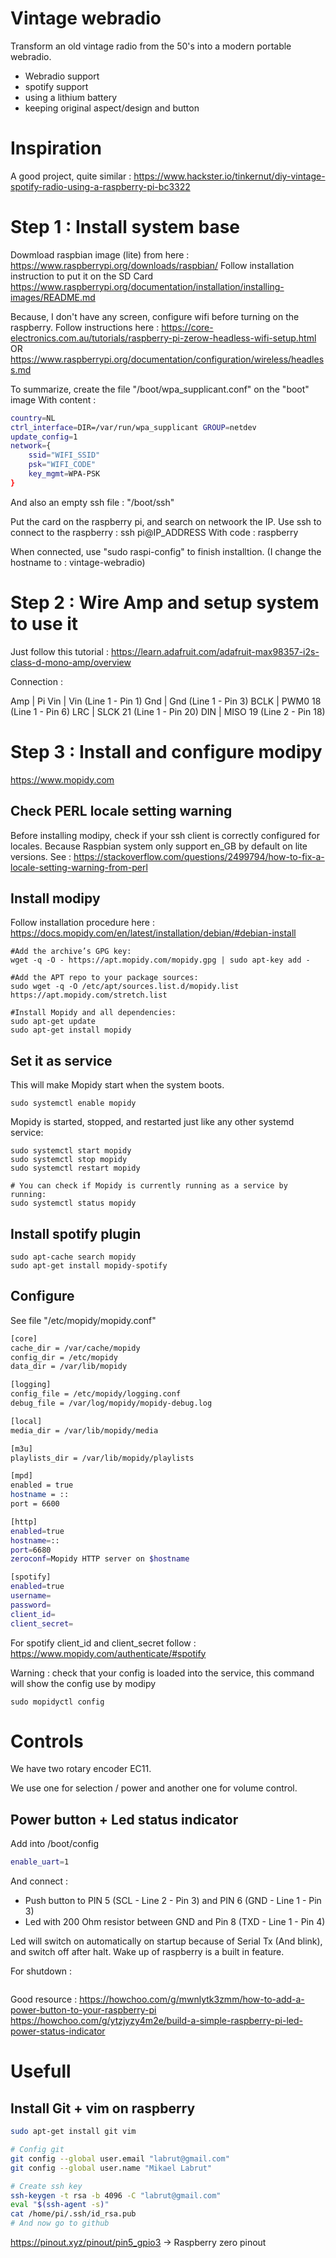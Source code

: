 # Vintage webradio

Transform an old vintage radio from the 50's into a modern portable webradio.

- Webradio support
- spotify support
- using a lithium battery
- keeping original aspect/design and button

# Inspiration

A good project, quite similar : 
https://www.hackster.io/tinkernut/diy-vintage-spotify-radio-using-a-raspberry-pi-bc3322


# Step 1 : Install system base

Dowmload raspbian image (lite) from here : https://www.raspberrypi.org/downloads/raspbian/
Follow installation instruction to put it on the SD Card https://www.raspberrypi.org/documentation/installation/installing-images/README.md

Because, I don't have any screen, configure wifi before turning on the raspberry.
Follow instructions here : https://core-electronics.com.au/tutorials/raspberry-pi-zerow-headless-wifi-setup.html OR https://www.raspberrypi.org/documentation/configuration/wireless/headless.md

To summarize, create the file "/boot/wpa_supplicant.conf" on the "boot" image 
With content :

```bash
country=NL
ctrl_interface=DIR=/var/run/wpa_supplicant GROUP=netdev
update_config=1
network={
	ssid="WIFI_SSID"
	psk="WIFI_CODE"
	key_mgmt=WPA-PSK
}
```
And also an empty ssh file : "/boot/ssh"

Put the card on the raspberry pi, and search on netwoork the IP.
Use ssh to connect to the raspberry : ssh pi@IP_ADDRESS
With code : raspberry

When connected, use "sudo raspi-config" to finish installtion. (I change the hostname to : vintage-webradio)

# Step 2 : Wire Amp and setup system to use it 

Just follow this tutorial : https://learn.adafruit.com/adafruit-max98357-i2s-class-d-mono-amp/overview

Connection : 

Amp  |  Pi
Vin  | Vin (Line 1 - Pin 1)
Gnd  | Gnd (Line 1 - Pin 3)
BCLK | PWM0 18 (Line 1 - Pin 6)
LRC  | SLCK 21 (Line 1 - Pin 20)
DIN  | MISO 19 (Line 2 - Pin 18)

# Step 3 : Install and configure modipy

https://www.mopidy.com

## Check PERL locale setting warning
Before installing modipy, check if your ssh client is correctly configured for locales. Because Raspbian system only support en_GB by default on lite versions.
See : https://stackoverflow.com/questions/2499794/how-to-fix-a-locale-setting-warning-from-perl

## Install modipy

Follow installation procedure here : https://docs.mopidy.com/en/latest/installation/debian/#debian-install

```ssh
#Add the archive’s GPG key:
wget -q -O - https://apt.mopidy.com/mopidy.gpg | sudo apt-key add -

#Add the APT repo to your package sources:
sudo wget -q -O /etc/apt/sources.list.d/mopidy.list https://apt.mopidy.com/stretch.list

#Install Mopidy and all dependencies:
sudo apt-get update
sudo apt-get install mopidy
```

## Set it as service

This will make Mopidy start when the system boots.

```ssh
sudo systemctl enable mopidy
```

Mopidy is started, stopped, and restarted just like any other systemd service:

```ssh
sudo systemctl start mopidy
sudo systemctl stop mopidy
sudo systemctl restart mopidy

# You can check if Mopidy is currently running as a service by running:
sudo systemctl status mopidy
```

## Install spotify plugin

```ssh
sudo apt-cache search mopidy
sudo apt-get install mopidy-spotify
```

## Configure

See file "/etc/mopidy/mopidy.conf"

```bash
[core]
cache_dir = /var/cache/mopidy
config_dir = /etc/mopidy
data_dir = /var/lib/mopidy

[logging]
config_file = /etc/mopidy/logging.conf
debug_file = /var/log/mopidy/mopidy-debug.log

[local]
media_dir = /var/lib/mopidy/media

[m3u]
playlists_dir = /var/lib/mopidy/playlists

[mpd]
enabled = true
hostname = ::
port = 6600

[http]
enabled=true
hostname=::
port=6680
zeroconf=Mopidy HTTP server on $hostname

[spotify]
enabled=true
username=
password=
client_id=
client_secret=
```

For spotify client_id and client_secret follow : https://www.mopidy.com/authenticate/#spotify

Warning : check that your config is loaded into the service, this command will show the config use by modipy

```ssh
sudo mopidyctl config
```

# Controls

We have two rotary encoder EC11.

We use one for selection / power and another one for volume control.


## Power button + Led status indicator

Add into /boot/config

```bash
enable_uart=1
```

And connect :
- Push button to PIN 5 (SCL - Line 2 - Pin 3) and PIN 6 (GND - Line 1 - Pin 3) 
- Led with 200 Ohm resistor between GND and Pin 8 (TXD - Line 1 - Pin 4)

Led will switch on automatically on startup because of Serial Tx (And blink), and switch off after halt.
Wake up of raspberry is a built in feature.

For shutdown :
```

```

Good resource :
https://howchoo.com/g/mwnlytk3zmm/how-to-add-a-power-button-to-your-raspberry-pi
https://howchoo.com/g/ytzjyzy4m2e/build-a-simple-raspberry-pi-led-power-status-indicator

# Usefull 

## Install Git + vim on raspberry

```sh
sudo apt-get install git vim

# Config git
git config --global user.email "labrut@gmail.com"
git config --global user.name "Mikael Labrut"

# Create ssh key
ssh-keygen -t rsa -b 4096 -C "labrut@gmail.com"
eval "$(ssh-agent -s)"
cat /home/pi/.ssh/id_rsa.pub
# And now go to github
```


https://pinout.xyz/pinout/pin5_gpio3 -> Raspberry zero pinout

